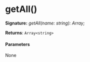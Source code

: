 # getAll()





**Signature:** _getAll(name: string): Array<string>;_

**Returns**: `Array<string>`





#### Parameters
None


